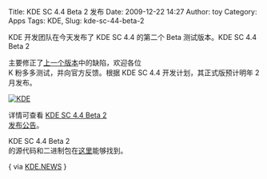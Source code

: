 Title: KDE SC 4.4 Beta 2 发布
Date: 2009-12-22 14:27
Author: toy
Category: Apps
Tags: KDE, 
Slug: kde-sc-44-beta-2

KDE 开发团队在今天发布了 KDE SC 4.4 的第二个 Beta 测试版本。KDE SC 4.4
Beta 2  

主要修正了[上一个版本](http://linuxtoy.org/archives/kde-software-compilation-44-beta-1-released.html)中的缺陷，欢迎各位  
K 粉多多测试，并向官方反馈。根据 KDE SC 4.4 开发计划，其正式版预计明年
2  
月发布。

[![KDE](http://i.linuxtoy.org/images/2009/12/kde44b1-thumb.png)](http://i.linuxtoy.org/images/2009/12/kde44b1.png)

详情可查看 [KDE SC 4.4 Beta 2  
发布公告](http://kde.org/announcements/announce-4.4-beta2.php)。

KDE SC 4.4 Beta 2  
的源代码和二进制包在[这里](http://kde.org/info/4.3.85.php)能够找到。

{ via
[KDE.NEWS](http://kdenews.org/2009/12/21/2nd-beta-kde-sc-44-available) }
